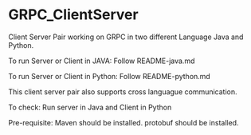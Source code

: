 # GRPC_ClientServer
Client Server Pair working on GRPC in two different Language Java and Python.

To run Server or Client in JAVA:
 Follow README-java.md
 
To run Server or Client in Python:
 Follow README-python.md
  
This client server pair also supports cross languague communication.

To check:
Run server in Java and Client in Python

Pre-requisite:
Maven should be installed.
protobuf should be installed.
